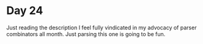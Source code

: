 # Day 24
Just reading the description I feel fully vindicated in my advocacy of parser combinators all month. Just parsing this one is going to be fun.

